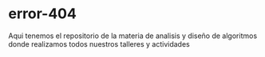 # error-404

Aqui tenemos el repositorio de la materia de analisis y diseño de algoritmos donde realizamos todos nuestros talleres y actividades
